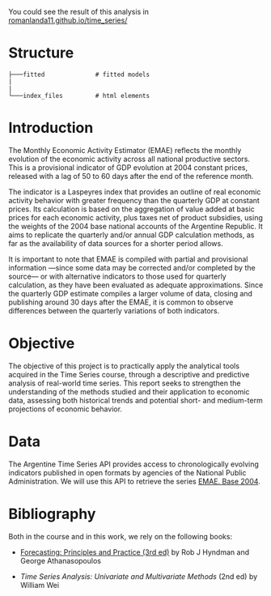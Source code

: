 You could see the result of this analysis in [romanlanda11.github.io/time_series/](https://romanlanda11.github.io/time_series/)

 
# Structure
```
├───fitted              # fitted models
|
|
└───index_files         # html elements
```

# Introduction

The Monthly Economic Activity Estimator (EMAE) reflects the monthly evolution of
the economic activity across all national productive sectors. This is a provisional 
indicator of GDP evolution at 2004 constant prices, released with a lag of 50 to
60 days after the end of the reference month.

The indicator is a Laspeyres index that provides an outline of real economic 
activity behavior with greater frequency than the quarterly GDP at constant prices. 
Its calculation is based on the aggregation of value added at basic prices for 
each economic activity, plus taxes net of product subsidies, using the weights 
of the 2004 base national accounts of the Argentine Republic. It aims to replicate
the quarterly and/or annual GDP calculation methods, as far as the availability 
of data sources for a shorter period allows.

It is important to note that EMAE is compiled with partial and provisional 
information —since some data may be corrected and/or completed by the source— or 
with alternative indicators to those used for quarterly calculation, as they 
have been evaluated as adequate approximations. Since the quarterly GDP estimate
compiles a larger volume of data, closing and publishing around 30 days after 
the EMAE, it is common to observe differences between the quarterly variations 
of both indicators.

# Objective

The objective of this project is to practically apply the analytical tools acquired
in the Time Series course, through a descriptive and predictive analysis of 
real-world time series. This report seeks to strengthen the understanding of the
methods studied and their application to economic data, assessing both historical
trends and potential short- and medium-term projections of economic behavior.

# Data

The Argentine Time Series API provides access to chronologically evolving 
indicators published in open formats by agencies of the National Public 
Administration. We will use this API to retrieve the series [EMAE. Base 2004](https://datos.gob.ar/series/api/series/?ids=143.3_NO_PR_2004_A_21).

# Bibliography

Both in the course and in this work, we rely on the following books:

* [Forecasting: Principles and Practice (3rd ed)](https://otexts.com/fpp3/) by Rob J Hyndman 
and George Athanasopoulos

* *Time Series Analysis: Univariate and Multivariate Methods* (2nd ed) by William Wei


